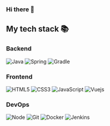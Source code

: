 ### Hi there 👋   

<h2> My tech stack 📚 </h2>

### Backend
![Java](https://img.shields.io/badge/-Java-F05032?style=for-the-badge&logo=Java&logoColor=ffffff)
![Spring](https://img.shields.io/badge/-Spring-007ACC?style=for-the-badge&logo=Spring)
![Gradle](https://img.shields.io/badge/-Gradle-%23F7DF1C?style=for-the-badge&logo=Gradle&logoColor=000000&labelColor=%23F7DF1C&color=%23FFCE5A)  

### Frontend
![HTML5](https://img.shields.io/badge/-HTML5-F05032?style=for-the-badge&logo=html5&logoColor=ffffff)
![CSS3](https://img.shields.io/badge/-CSS3-007ACC?style=for-the-badge&logo=css3)
![JavaScript](https://img.shields.io/badge/-JavaScript-%23F7DF1C?style=for-the-badge&logo=javascript&logoColor=000000&labelColor=%23F7DF1C&color=%23FFCE5A)
![Vuejs](https://img.shields.io/badge/-Vue.js-%23F7DF1C?style=for-the-badge&logo=Vue.js&logoColor=000000&color=4FC08D)  

### DevOps
![Node](https://img.shields.io/badge/-Nodejs-43853d?style=for-the-badge&logo=Node.js&logoColor=white) 
![Git](https://img.shields.io/badge/-Git-F05032?style=for-the-badge&logo=git&logoColor=ffffff)
![Docker](https://img.shields.io/badge/-Docker-46a2f1?style=for-the-badge&logo=docker&logoColor=ffffff)
![Jenkins](https://img.shields.io/badge/-Jenkins-D24939?style=for-the-badge&logo=jenkins&color=#D24939)


<!-- ![TypeScript](https://img.shields.io/badge/-TypeScript-007ACC?style=for-the-badge&logo=typescript&logoColor=white)
![React](https://img.shields.io/badge/-React-222222?style=for-the-badge&logo=react) -->
 
